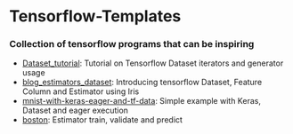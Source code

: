 # Tensorflow-Templates
### Collection of tensorflow programs that can be inspiring


* [Dataset_tutorial](https://github.com/ffedericoni/Tensorflow-Templates/blob/master/dataset_tutorial.ipynb): Tutorial on Tensorflow Dataset iterators and generator usage
* [blog_estimators_dataset](https://github.com/ffedericoni/Tensorflow-Templates/blob/master/blog_estimators_dataset.py): Introducing tensorflow Dataset, Feature Column and Estimator using Iris
* [mnist-with-keras-eager-and-tf-data](https://github.com/ffedericoni/Tensorflow-Templates/blob/master/2-mnist-with-keras-eager-and-tf-data.ipynb): Simple example with Keras, Dataset and eager execution
* [boston](https://github.com/tensorflow/tensorflow/blob/master/tensorflow/examples/tutorials/input_fn/boston.py): Estimator train, validate and predict 
